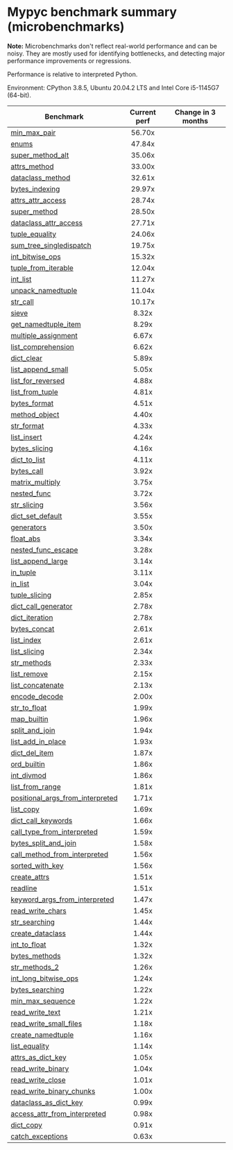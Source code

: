 # Mypyc benchmark summary (microbenchmarks)

**Note:** Microbenchmarks don't reflect real-world performance and can be noisy.
           They are mostly used for identifying bottlenecks, and detecting major performance
           improvements or regressions.

Performance is relative to interpreted Python.

Environment: CPython 3.8.5, Ubuntu 20.04.2 LTS and Intel Core i5-1145G7 (64-bit).

| Benchmark | Current perf | Change in 3 months |
| --- | :---: | :---: |
| [min_max_pair](benchmarks/min_max_pair.md) | 56.70x |  |
| [enums](benchmarks/enums.md) | 47.84x |  |
| [super_method_alt](benchmarks/super_method_alt.md) | 35.06x |  |
| [attrs_method](benchmarks/attrs_method.md) | 33.00x |  |
| [dataclass_method](benchmarks/dataclass_method.md) | 32.61x |  |
| [bytes_indexing](benchmarks/bytes_indexing.md) | 29.97x |  |
| [attrs_attr_access](benchmarks/attrs_attr_access.md) | 28.74x |  |
| [super_method](benchmarks/super_method.md) | 28.50x |  |
| [dataclass_attr_access](benchmarks/dataclass_attr_access.md) | 27.71x |  |
| [tuple_equality](benchmarks/tuple_equality.md) | 24.06x |  |
| [sum_tree_singledispatch](benchmarks/sum_tree_singledispatch.md) | 19.75x |  |
| [int_bitwise_ops](benchmarks/int_bitwise_ops.md) | 15.32x |  |
| [tuple_from_iterable](benchmarks/tuple_from_iterable.md) | 12.04x |  |
| [int_list](benchmarks/int_list.md) | 11.27x |  |
| [unpack_namedtuple](benchmarks/unpack_namedtuple.md) | 11.04x |  |
| [str_call](benchmarks/str_call.md) | 10.17x |  |
| [sieve](benchmarks/sieve.md) | 8.32x |  |
| [get_namedtuple_item](benchmarks/get_namedtuple_item.md) | 8.29x |  |
| [multiple_assignment](benchmarks/multiple_assignment.md) | 6.67x |  |
| [list_comprehension](benchmarks/list_comprehension.md) | 6.62x |  |
| [dict_clear](benchmarks/dict_clear.md) | 5.89x |  |
| [list_append_small](benchmarks/list_append_small.md) | 5.05x |  |
| [list_for_reversed](benchmarks/list_for_reversed.md) | 4.88x |  |
| [list_from_tuple](benchmarks/list_from_tuple.md) | 4.81x |  |
| [bytes_format](benchmarks/bytes_format.md) | 4.51x |  |
| [method_object](benchmarks/method_object.md) | 4.40x |  |
| [str_format](benchmarks/str_format.md) | 4.33x |  |
| [list_insert](benchmarks/list_insert.md) | 4.24x |  |
| [bytes_slicing](benchmarks/bytes_slicing.md) | 4.16x |  |
| [dict_to_list](benchmarks/dict_to_list.md) | 4.11x |  |
| [bytes_call](benchmarks/bytes_call.md) | 3.92x |  |
| [matrix_multiply](benchmarks/matrix_multiply.md) | 3.75x |  |
| [nested_func](benchmarks/nested_func.md) | 3.72x |  |
| [str_slicing](benchmarks/str_slicing.md) | 3.56x |  |
| [dict_set_default](benchmarks/dict_set_default.md) | 3.55x |  |
| [generators](benchmarks/generators.md) | 3.50x |  |
| [float_abs](benchmarks/float_abs.md) | 3.34x |  |
| [nested_func_escape](benchmarks/nested_func_escape.md) | 3.28x |  |
| [list_append_large](benchmarks/list_append_large.md) | 3.14x |  |
| [in_tuple](benchmarks/in_tuple.md) | 3.11x |  |
| [in_list](benchmarks/in_list.md) | 3.04x |  |
| [tuple_slicing](benchmarks/tuple_slicing.md) | 2.85x |  |
| [dict_call_generator](benchmarks/dict_call_generator.md) | 2.78x |  |
| [dict_iteration](benchmarks/dict_iteration.md) | 2.78x |  |
| [bytes_concat](benchmarks/bytes_concat.md) | 2.61x |  |
| [list_index](benchmarks/list_index.md) | 2.61x |  |
| [list_slicing](benchmarks/list_slicing.md) | 2.34x |  |
| [str_methods](benchmarks/str_methods.md) | 2.33x |  |
| [list_remove](benchmarks/list_remove.md) | 2.15x |  |
| [list_concatenate](benchmarks/list_concatenate.md) | 2.13x |  |
| [encode_decode](benchmarks/encode_decode.md) | 2.00x |  |
| [str_to_float](benchmarks/str_to_float.md) | 1.99x |  |
| [map_builtin](benchmarks/map_builtin.md) | 1.96x |  |
| [split_and_join](benchmarks/split_and_join.md) | 1.94x |  |
| [list_add_in_place](benchmarks/list_add_in_place.md) | 1.93x |  |
| [dict_del_item](benchmarks/dict_del_item.md) | 1.87x |  |
| [ord_builtin](benchmarks/ord_builtin.md) | 1.86x |  |
| [int_divmod](benchmarks/int_divmod.md) | 1.86x |  |
| [list_from_range](benchmarks/list_from_range.md) | 1.81x |  |
| [positional_args_from_interpreted](benchmarks/positional_args_from_interpreted.md) | 1.71x |  |
| [list_copy](benchmarks/list_copy.md) | 1.69x |  |
| [dict_call_keywords](benchmarks/dict_call_keywords.md) | 1.66x |  |
| [call_type_from_interpreted](benchmarks/call_type_from_interpreted.md) | 1.59x |  |
| [bytes_split_and_join](benchmarks/bytes_split_and_join.md) | 1.58x |  |
| [call_method_from_interpreted](benchmarks/call_method_from_interpreted.md) | 1.56x |  |
| [sorted_with_key](benchmarks/sorted_with_key.md) | 1.56x |  |
| [create_attrs](benchmarks/create_attrs.md) | 1.51x |  |
| [readline](benchmarks/readline.md) | 1.51x |  |
| [keyword_args_from_interpreted](benchmarks/keyword_args_from_interpreted.md) | 1.47x |  |
| [read_write_chars](benchmarks/read_write_chars.md) | 1.45x |  |
| [str_searching](benchmarks/str_searching.md) | 1.44x |  |
| [create_dataclass](benchmarks/create_dataclass.md) | 1.44x |  |
| [int_to_float](benchmarks/int_to_float.md) | 1.32x |  |
| [bytes_methods](benchmarks/bytes_methods.md) | 1.32x |  |
| [str_methods_2](benchmarks/str_methods_2.md) | 1.26x |  |
| [int_long_bitwise_ops](benchmarks/int_long_bitwise_ops.md) | 1.24x |  |
| [bytes_searching](benchmarks/bytes_searching.md) | 1.22x |  |
| [min_max_sequence](benchmarks/min_max_sequence.md) | 1.22x |  |
| [read_write_text](benchmarks/read_write_text.md) | 1.21x |  |
| [read_write_small_files](benchmarks/read_write_small_files.md) | 1.18x |  |
| [create_namedtuple](benchmarks/create_namedtuple.md) | 1.16x |  |
| [list_equality](benchmarks/list_equality.md) | 1.14x |  |
| [attrs_as_dict_key](benchmarks/attrs_as_dict_key.md) | 1.05x |  |
| [read_write_binary](benchmarks/read_write_binary.md) | 1.04x |  |
| [read_write_close](benchmarks/read_write_close.md) | 1.01x |  |
| [read_write_binary_chunks](benchmarks/read_write_binary_chunks.md) | 1.00x |  |
| [dataclass_as_dict_key](benchmarks/dataclass_as_dict_key.md) | 0.99x |  |
| [access_attr_from_interpreted](benchmarks/access_attr_from_interpreted.md) | 0.98x |  |
| [dict_copy](benchmarks/dict_copy.md) | 0.91x |  |
| [catch_exceptions](benchmarks/catch_exceptions.md) | 0.63x |  |
